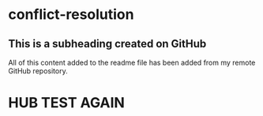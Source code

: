 # conflict-resolution

## This is a subheading created on GitHub

All of this content added to the readme file has been added from my remote GitHub repository.
# HUB TEST AGAIN
